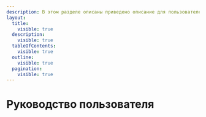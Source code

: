 ```yaml
---
description: В этом разделе описаны приведено описание для пользователей
layout:
  title:
    visible: true
  description:
    visible: true
  tableOfContents:
    visible: true
  outline:
    visible: true
  pagination:
    visible: true
---
```


# Руководство пользователя

